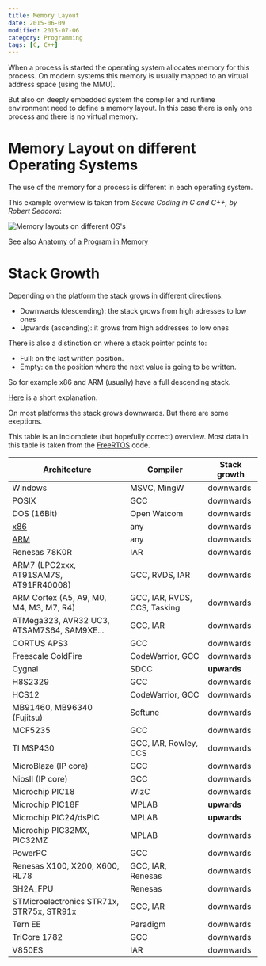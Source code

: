 ```yaml
---
title: Memory Layout
date: 2015-06-09
modified: 2015-07-06
category: Programming
tags: [C, C++]
---
```


When a process is started the operating system allocates memory for this process.
On modern systems this memory is usually mapped to an virtual address space (using the MMU).

But also on deeply embedded system the compiler and runtime environment need to define a memory
layout. In this case there is only one process and there is no virtual memory.


Memory Layout on different Operating Systems
============================================

The use of the memory for a process is different in each operating system.

This example overwiew is taken from *Secure Coding in C and C++, by Robert Seacord*:

![Memory layouts on different OS's](/images/memory_layout.png)

See also [Anatomy of a Program in Memory](http://duartes.org/gustavo/blog/post/anatomy-of-a-program-in-memory/)

Stack Growth
============

Depending on the platform the stack grows in different directions:

- Downwards (descending): the stack grows from high adresses to low ones
- Upwards (ascending): it grows from high addresses to low ones

There is also a distinction on where a stack pointer points to:

- Full: on the last written position.
- Empty: on the position where the next value is going to be written.

So for example x86 and ARM (usually) have a full descending stack.

[Here](http://stackoverflow.com/a/3844164) is a short explanation.

On most platforms the stack grows downwards. But there are some exeptions.

This table is an inclomplete (but hopefully correct) overview. Most data in this
table is taken from the [FreeRTOS](http://www.freertos.org/) code.

| Architecture                                    | Compiler                     | Stack growth |
|-------------------------------------------------|------------------------------|--------------|
| Windows                                         | MSVC, MingW                  | downwards    |
| POSIX                                           | GCC                          | downwards    |
| DOS (16Bit)                                     | Open Watcom                  | downwards    |
| [x86](/blog/intel_architecture)                 | any                          | downwards    |
| [ARM](/blog/arm_cortex_m3_architecture)         | any                          | downwards    |
| Renesas 78K0R                                   | IAR                          | downwards    |
| ARM7 (LPC2xxx, AT91SAM7S, AT91FR40008)          | GCC, RVDS, IAR               | downwards    |
| ARM Cortex (A5, A9, M0, M4, M3, M7, R4)         | GCC, IAR, RVDS, CCS, Tasking | downwards    |
| ATMega323, AVR32 UC3, ATSAM7S64, SAM9XE...      | GCC, IAR                     | downwards    |
| CORTUS APS3                                     | GCC                          | downwards    |
| Freescale ColdFire                              | CodeWarrior, GCC             | downwards    |
| Cygnal                                          | SDCC                         | **upwards**  |
| H8S2329                                         | GCC                          | downwards    |
| HCS12                                           | CodeWarrior, GCC             | downwards    |
| MB91460, MB96340 (Fujitsu)                      | Softune                      | downwards    |
| MCF5235                                         | GCC                          | downwards    |
| TI MSP430                                       | GCC, IAR, Rowley, CCS        | downwards    |
| MicroBlaze (IP core)                            | GCC                          | downwards    |
| NiosII (IP core)                                | GCC                          | downwards    |
| Microchip PIC18                                 | WizC                         | downwards    |
| Microchip PIC18F                                | MPLAB                        | **upwards**  |
| Microchip PIC24/dsPIC                           | MPLAB                        | **upwards**  |
| Microchip PIC32MX, PIC32MZ                      | MPLAB                        | downwards    |
| PowerPC                                         | GCC                          | downwards    |
| Renesas X100, X200, X600, RL78                  | GCC, IAR, Renesas            | downwards    |
| SH2A_FPU                                        | Renesas                      | downwards    |
| STMicroelectronics STR71x, STR75x, STR91x       | GCC, IAR                     | downwards    |
| Tern EE                                         | Paradigm                     | downwards    |
| TriCore 1782                                    | GCC                          | downwards    |
| V850ES                                          | IAR                          | downwards    |

